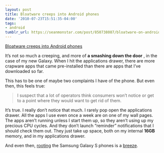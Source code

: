 ```yaml
---
layout: post
title: Bloatware creeps into Android phones
date: '2010-07-23T15:51:35-04:00'
tags:
- android
tumblr_url: https://seanmonstar.com/post/850738087/bloatware-on-android
---
```

[Bloatware creeps into Android phones](http://arstechnica.com/gadgets/news/2010/07/bloatware-creeps-into-android-phones.ars)  

It’s not so much a creeping, and more of **a smashing down the door** , in the case of my new Galaxy. When I hit the applications drawer, there are more crapware apps that came pre-installed than there are apps that I’ve downloaded so far.

This has to be one of maybe two complaints I have of the phone. But even then, this feels true:

> I suspect that a lot of operators think consumers won’t notice or get to a point where they would want to get rid of them.

It’s true. I really don’t notice that much. I rarely pop open the applications drawer. All the apps I use even once a week are on one of my wall pages. The apps aren’t running unless I start them up, so they aren’t using up my precious CPU cycles. And they don’t launch “reminder” notifications that I should check them out. They just take up space, both on my internal **16GB** memory, and in my applications drawer.

And even then, [rooting](http://samsungvibranthacks.com/samsung-vibrant-hacks/how-to-root-samsung-vibrant-galaxy-s/) the Samsung Galaxy S phones is a [breeze](http://www.youtube.com/watch?v=nsoXdhfnHmg).

